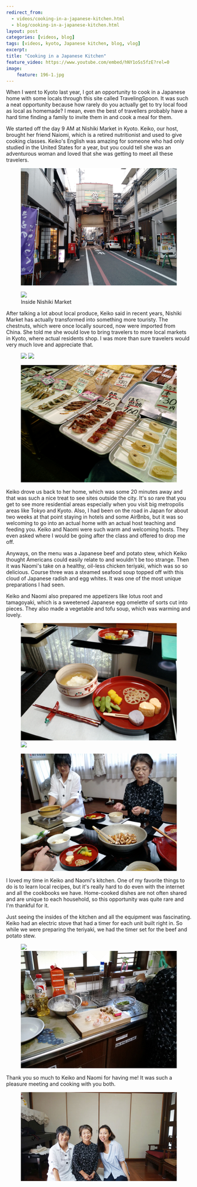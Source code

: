 ```yaml
---
redirect_from: 
  - videos/cooking-in-a-japanese-kitchen.html
  - blog/cooking-in-a-japanese-kitchen.html
layout: post
categories: [videos, blog]
tags: [videos, kyoto, Japanese kitchen, blog, vlog]
excerpt: 
title: "Cooking in a Japanese Kitchen"
feature_video: https://www.youtube.com/embed/hNY1oSs5fzE?rel=0
image:
    feature: 196-1.jpg
---
```


When I went to Kyoto last year, I got an opportunity to cook in a Japanese home with some locals through this site called TravelingSpoon.  It was such a neat opportunity because how rarely do you actually get to try local food as local as homemade? I mean, even the best of travellers probably have a hard time finding a family to invite them in and cook a meal for them.

We started off the day 9 AM at Nishiki Market in Kyoto.  Keiko, our host, brought her friend Naiomi, which is a retired nutritionist and used to give cooking classes.  Keiko's English was amazing for someone who had only studied in the United States for a year, but you could tell she was an adventurous woman and loved that she was getting to meet all these travelers.

<figure>
    <img src="/images/196-2.jpg">
</figure>

<figure>
    <img src="/images/196-3.jpg">
    <figcaption> Inside Nishiki Market </figcaption>
</figure>

After talking a lot about local produce, Keiko said in recent years, Nishiki Market has actually transformed into something more touristy.  The chestnuts, which were once locally sourced, now were imported from China.  She told me she would love to bring travelers to more local markets in Kyoto, where actual residents shop.  I was more than sure travelers would very much love and appreciate that.

<figure class="half">
    <img src="/images/196-4.jpg">
    <img src="/images/196-5.jpg">
</figure>

<figure>
    <img src="/images/196-6.jpg">
</figure>

Keiko drove us back to her home, which was some 20 minutes away and that was such a nice treat to see sites outside the city.  It's so rare that you get to see more residential areas especially when you visit big metropolis areas like Tokyo and Kyoto.  Also, I had been on the road in Japan for about two weeks at that point staying in hotels and some AirBnbs, but it was so welcoming to go into an actual home with an actual host teaching and feeding you.  Keiko and Naomi were such warm and welcoming hosts.  They even asked where I would be going after the class and offered to drop me off.

Anyways, on the menu was a Japanese beef and potato stew, which Keiko thought Americans could easily relate to and wouldn't be too strange.  Then it was Naomi's take on a healthy, oil-less chicken teriyaki, which was so so delicious.  Course three was a steamed seafood soup topped off with this cloud of Japanese radish and egg whites.  It was one of the most unique preparations I had seen.

Keiko and Naomi also prepared me appetizers like lotus root and tamagoyaki, which is a sweetened Japanese egg omelette of sorts cut into pieces.  They also made a vegetable and tofu soup, which was warming and lovely.

<figure class="half">
    <img src="/images/196-7.jpg">
    <img src="/images/196-8.jpg">
</figure>

<figure>
    <img src="/images/196-9.jpg">
</figure>

I loved my time in Keiko and Naomi's kitchen.  One of my favorite things to do is to learn local recipes, but it's really hard to do even with the internet and all the cookbooks we have.  Home-cooked dishes are not often shared and are unique to each household, so this opportunity was quite rare and I'm thankful for it.  

Just seeing the insides of the kitchen and all the equipment was fascinating.  Keiko had an electric stove that had a timer for each unit built right in.  So while we were preparing the teriyaki, we had the timer set for the beef and potato stew. 

<figure class="half">
    <img src="/images/196-10.jpg">
    <img src="/images/196-11.jpg">
</figure> 

Thank you so much to Keiko and Naomi for having me!  It was such a pleasure meeting and cooking with you both.

<figure>
    <img src="/images/196-12.jpg">
</figure>



